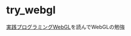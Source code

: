 # try_webgl

[実践プログラミングWebGL](https://www.amazon.co.jp/%E5%AE%9F%E8%B7%B5%E3%83%97%E3%83%AD%E3%82%B0%E3%83%A9%E3%83%9F%E3%83%B3%E3%82%B0WebGL-HTML-JavaScript%E3%81%AB%E3%82%88%E3%82%8B3D%E3%82%B0%E3%83%A9%E3%83%95%E3%82%A3%E3%83%83%E3%82%AF%E3%82%B9%E9%96%8B%E7%99%BA-Programmer%E2%80%99s-SELECTION/dp/4798129534)を読んでWebGLの勉強